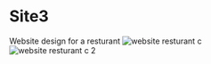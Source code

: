 # Site3
Website design for a resturant
![website resturant c](https://user-images.githubusercontent.com/69459806/181184188-981a40f6-25fa-4c78-a33d-2170974c2b98.png)
![website resturant c 2](https://user-images.githubusercontent.com/69459806/181184171-923da19b-376c-493d-8ffa-d7f45c990ac7.png)
